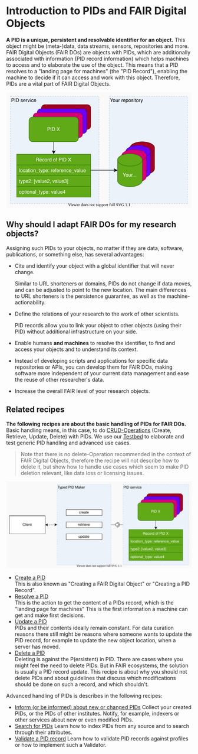 # Introduction to PIDs and FAIR Digital Objects

**A PID is a unique, persistent and resolvable identifier for an object.**
This object might be (meta-)data, data streams, sensors, repositories and more.
FAIR Digital Objects (FAIR DOs) are objects with PIDs, which are additionally associated with information (PID record information) which helps machines to access and to elaborate the use of the object.
This means that a PID resolves to a "landing page for machines" (the "PID Record"), enabling the machine to decide if it can access and work with this object.
Therefore, PIDs are a vital part of FAIR Digital Objects.

![](../images/pid_overview.drawio.svg)

## Why should I adapt FAIR DOs for my research objects?

Assigning such PIDs to your objects, no matter if they are data, software, publications, or something else, has several advantages:

- Cite and identify your object with a global identifier that will never change.

  Similar to URL shorteners or domains, PIDs do not change if data moves, and can be adjusted to point to the new location. The main differences to URL shorteners is the persistence guarantee, as well as the machine-actionability.

- Define the relations of your research to the work of other scientists.

  PID records allow you to link your object to other objects (using their PID) without additional infrastructure on your side.

- Enable humans **and machines** to resolve the identifier, to find and access your objects and to understand its context.

- Instead of developing scripts and applications for specific data repositories or APIs, you can develop them for FAIR DOs, making software more independent of your current data management and ease the reuse of other researcher's data.

- Increase the overall FAIR level of your research objects.

## Related recipes

**The following recipes are about the basic handling of PIDs for FAIR DOs.** Basic handling means, in this case, to do [CRUD-Operations](https://de.wikipedia.org/wiki/CRUD) (Create, Retrieve, Update, Delete) with PIDs. We use our [Testbed](../appendix/appendix_testbed.md) to elaborate and test generic PID handling and advanced use cases.

> Note that there is no delete-Operation recommended in the context of FAIR Digital Objects, therefore the recipe will not describe how to delete it, but show how to handle use cases which seem to make PID deletion relevant, like data loss or licensing issues.

![](../images/pit_to_pid.drawio.svg)

- [Create a PID](./create.md)  
    This is also known as "Creating a FAIR Digital Object" or "Creating a PID Record".
- [Resolve a PID](./resolve.md)  
    This is the action to get the content of a PIDs record, which is the "landing page for machines" This is the first information a machine can get and make first decisions.
- [Update a PID](./update.md)  
    PIDs and their contents ideally remain constant. For data curation reasons there still might be reasons where someone wants to update the PID record, for example to update the new object location, when a server has moved.
- [Delete a PID](./delete.md)  
    Deleting is against the P(ersistent) in PID. There are cases where you might feel the need to delete PIDs. But in FAIR ecosystems, the solution is usually a PID record update. This recipe is about why you should not delete PIDs and about guidelines that discuss which modifications should be done on such a record, and which shouldn't.

Advanced handling of PIDs is describes in the following recipes:

- [Inform (or be informed) about new or changed PIDs](./notify.md)
    Collect your created PIDs, or the PIDs of other institutes. Notify, for example, indexers or other services about new or even modified PIDs.
- [Search for PIDs](./search.md)
    Learn how to index PIDs from any source and to search through their attributes.
- [Validate a PID record](./validate.md)
    Learn how to validate PID records against profiles or how to implement such a Validator.
